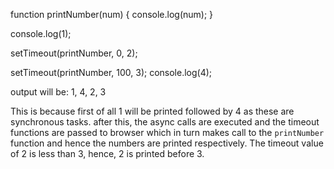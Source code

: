 function printNumber(num) {
  console.log(num);
}

console.log(1);

setTimeout(printNumber, 0, 2);

setTimeout(printNumber, 100, 3);
console.log(4);


output will be: 1, 4, 2, 3

This is because first of all 1 will be printed followed by 4 as these are synchronous tasks.
after this, the async calls are executed and the timeout functions are passed to browser which in turn makes call to the `printNumber` function and hence the numbers are printed respectively. The timeout value of 2 is less than 3, hence, 2 is printed before 3.
